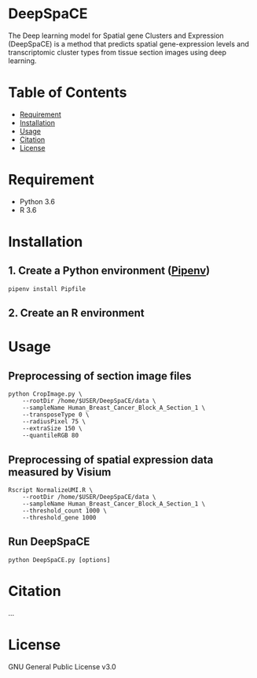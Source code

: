 # DeepSpaCE

The Deep learning model for Spatial gene Clusters and Expression (DeepSpaCE) is a method that predicts spatial gene-expression levels and transcriptomic cluster types from tissue section images using deep learning.


# Table of Contents
- [Requirement](#requirement)
- [Installation](#installation)
- [Usage](#usage)
- [Citation](#citation)
- [License](#license)

# Requirement
* Python 3.6
* R 3.6

# Installation
## 1. Create a Python environment ([Pipenv](https://pipenv.pypa.io/))

    pipenv install Pipfile
    
## 2. Create an R environment



# Usage
## Preprocessing of section image files

    python CropImage.py \
        --rootDir /home/$USER/DeepSpaCE/data \
        --sampleName Human_Breast_Cancer_Block_A_Section_1 \
        --transposeType 0 \
        --radiusPixel 75 \
        --extraSize 150 \
        --quantileRGB 80


## Preprocessing of spatial expression data measured by Visium

    Rscript NormalizeUMI.R \
        --rootDir /home/$USER/DeepSpaCE/data \
        --sampleName Human_Breast_Cancer_Block_A_Section_1 \
        --threshold_count 1000 \
        --threshold_gene 1000

## Run DeepSpaCE

    python DeepSpaCE.py [options]




# Citation
...

# License
GNU General Public License v3.0

